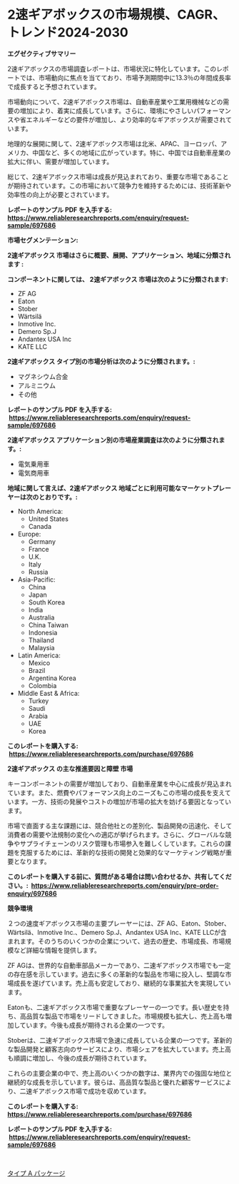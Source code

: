 <p><h1>2速ギアボックスの市場規模、CAGR、トレンド2024-2030</h1></p><p><strong>エグゼクティブサマリー</strong></p>
<p><p>2速ギアボックスの市場調査レポートは、市場状況に特化しています。このレポートでは、市場動向に焦点を当てており、市場予測期間中に13.3％の年間成長率で成長すると予想されています。</p><p>市場動向について、2速ギアボックス市場は、自動車産業や工業用機械などの需要の増加により、着実に成長しています。さらに、環境にやさしいパフォーマンスや省エネルギーなどの要件が増加し、より効率的なギアボックスが需要されています。</p><p>地理的な展開に関して、2速ギアボックス市場は北米、APAC、ヨーロッパ、アメリカ、中国など、多くの地域に広がっています。特に、中国では自動車産業の拡大に伴い、需要が増加しています。</p><p>総じて、2速ギアボックス市場は成長が見込まれており、重要な市場であることが期待されています。この市場において競争力を維持するためには、技術革新や効率性の向上が必要とされています。</p></p>
<p><strong>レポートのサンプル PDF を入手する: <a href="https://www.reliableresearchreports.com/enquiry/request-sample/697686">https://www.reliableresearchreports.com/enquiry/request-sample/697686</a></strong></p>
<p><strong>市場セグメンテーション:</strong></p>
<p><strong> 2速ギアボックス 市場はさらに概要、展開、アプリケーション、地域に分類されます :</strong></p>
<p><strong>コンポーネントに関しては、 2速ギアボックス 市場は次のように分類されます: &nbsp;</strong></p>
<p><ul><li>ZF AG</li><li>Eaton</li><li>Stober</li><li>Wärtsilä</li><li>Inmotive Inc.</li><li>Demero Sp.J</li><li>Andantex USA Inc</li><li>KATE LLC</li></ul></p>
<p><strong> 2速ギアボックス タイプ別の市場分析は次のように分類されます。:</strong></p>
<p><ul><li>マグネシウム合金</li><li>アルミニウム</li><li>その他</li></ul></p>
<p><strong>レポートのサンプル PDF を入手する: &nbsp;<a href="https://www.reliableresearchreports.com/enquiry/request-sample/697686">https://www.reliableresearchreports.com/enquiry/request-sample/697686</a></strong></p>
<p><strong> 2速ギアボックス アプリケーション別の市場産業調査は次のように分類されます。:</strong></p>
<p><ul><li>電気乗用車</li><li>電気商用車</li></ul></p>
<p><strong>地域に関して言えば、2速ギアボックス 地域ごとに利用可能なマーケットプレーヤーは次のとおりです。:</strong></p>
<p><ul>
    <li>
        North America:
        <ul>
            <li>United States</li>
            <li>Canada</li>
        </ul>
    </li>
    <li>
        Europe:
        <ul>
            <li>Germany</li>
            <li>France</li>
            <li>U.K.</li>
            <li>Italy</li>
            <li>Russia</li>
        </ul>
    </li>
    <li>
        Asia-Pacific:
        <ul>
            <li>China</li>
            <li>Japan</li>
            <li>South Korea</li>
            <li>India</li>
            <li>Australia</li>
            <li>China Taiwan</li>
            <li>Indonesia</li>
            <li>Thailand</li>
            <li>Malaysia</li>
        </ul>
    </li>
    <li>
        Latin America:
        <ul>
            <li>Mexico</li>
            <li>Brazil</li>
            <li>Argentina Korea</li>
            <li>Colombia</li>
        </ul>
    </li>
    <li>
        Middle East & Africa:
        <ul>
            <li>Turkey</li>
            <li>Saudi</li>
            <li>Arabia</li>
            <li>UAE</li>
            <li>Korea</li>
        </ul>
    </li>
    </ul></p>
<p><strong>このレポートを購入する: &nbsp;<a href="https://www.reliableresearchreports.com/purchase/697686">https://www.reliableresearchreports.com/purchase/697686</a></strong></p>
<p><strong>2速ギアボックス の主な推進要因と障壁 市場</strong></p>
<p><p>キーコンポーネントの需要が増加しており、自動車産業を中心に成長が見込まれています。また、燃費やパフォーマンス向上のニーズもこの市場の成長を支えています。一方、技術の発展やコストの増加が市場の拡大を妨げる要因となっています。</p><p>市場で直面する主な課題には、競合他社との差別化、製品開発の迅速化、そして消費者の需要や法規制の変化への適応が挙げられます。さらに、グローバルな競争やサプライチェーンのリスク管理も市場参入を難しくしています。これらの課題を克服するためには、革新的な技術の開発と効果的なマーケティング戦略が重要となります。</p></p>
<p><strong>このレポートを購入する前に、質問がある場合は問い合わせるか、共有してください。:&nbsp; <a href="https://www.reliableresearchreports.com/enquiry/pre-order-enquiry/697686">https://www.reliableresearchreports.com/enquiry/pre-order-enquiry/697686</a></strong></p>
<p><strong>競争環境</strong></p>
<p><p>２つの速度ギアボックス市場の主要プレーヤーには、ZF AG、Eaton、Stober、Wärtsilä、Inmotive Inc.、Demero Sp.J、Andantex USA Inc、KATE LLCが含まれます。そのうちのいくつかの企業について、過去の歴史、市場成長、市場規模など詳細な情報を提供します。</p><p>ZF AGは、世界的な自動車部品メーカーであり、二速ギアボックス市場でも一定の存在感を示しています。過去に多くの革新的な製品を市場に投入し、堅調な市場成長を遂げています。売上高も安定しており、継続的な事業拡大を実現しています。</p><p>Eatonも、二速ギアボックス市場で重要なプレーヤーの一つです。長い歴史を持ち、高品質な製品で市場をリードしてきました。市場規模も拡大し、売上高も増加しています。今後も成長が期待される企業の一つです。</p><p>Stoberは、二速ギアボックス市場で急速に成長している企業の一つです。革新的な製品開発と顧客志向のサービスにより、市場シェアを拡大しています。売上高も順調に増加し、今後の成長が期待されています。</p><p>これらの主要企業の中で、売上高のいくつかの数字は、業界内での強固な地位と継続的な成長を示しています。彼らは、高品質な製品と優れた顧客サービスにより、二速ギアボックス市場で成功を収めています。</p></p>
<p><strong>このレポートを購入する: &nbsp; <a href="https://www.reliableresearchreports.com/purchase/697686">https://www.reliableresearchreports.com/purchase/697686</a></strong></p>
<p><strong>レポートのサンプル PDF を入手する: &nbsp;<a href="https://www.reliableresearchreports.com/enquiry/request-sample/697686">https://www.reliableresearchreports.com/enquiry/request-sample/697686</a></strong><strong></strong></p>
<p>&nbsp;</p>
<p><p><a href="https://github.com/nemesis2824/Market-Research-Report-List-1/blob/main/785010615517.md">タイプ A パッケージ</a></p></p>